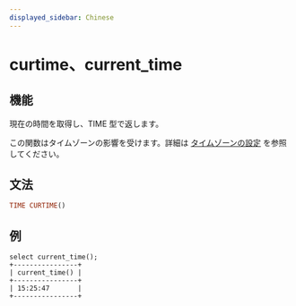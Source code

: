 ```yaml
---
displayed_sidebar: Chinese
---
```


# curtime、current_time

## 機能

現在の時間を取得し、TIME 型で返します。

この関数はタイムゾーンの影響を受けます。詳細は [タイムゾーンの設定](../../../administration/timezone.md) を参照してください。

## 文法

```Haskell
TIME CURTIME()
```

## 例

```Plain Text
select current_time();
+----------------+
| current_time() |
+----------------+
| 15:25:47       |
+----------------+
```
